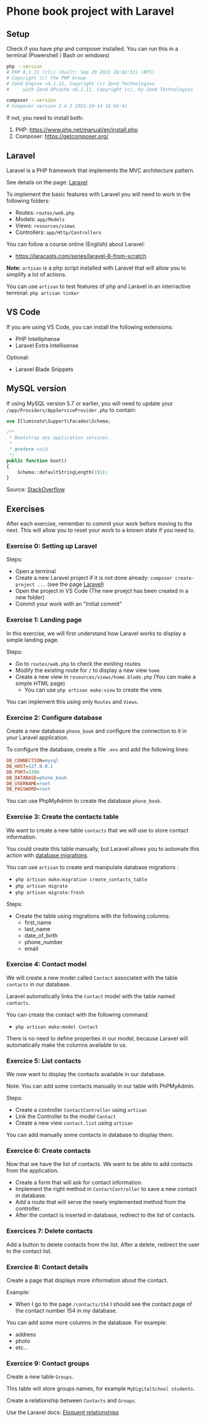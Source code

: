 # Phone book project with Laravel

## Setup

Check if you have php and composer installed.
You can run this in a terminal (Powershell / Bash on windows)
```bash
php --version
# PHP 8.1.11 (cli) (built: Sep 29 2022 20:02:53) (NTS)
# Copyright (c) The PHP Group
# Zend Engine v4.1.11, Copyright (c) Zend Technologies
#     with Zend OPcache v8.1.11, Copyright (c), by Zend Technologies

composer --version
# Composer version 2.4.3 2022-10-14 16:56:41
```

If not, you need to install both:
1) PHP: https://www.php.net/manual/en/install.php
2) Composer: https://getcomposer.org/


## Laravel

Laravel is a PHP framework that implements the MVC architecture pattern.

See details on the page: [Laravel](LARAVEL.md)

To implement the basic features with Laravel you will need to work in the following folders:
- Routes: `routes/web.php`
- Models: `app/Models`
- Views: `resources/views`
- Controllers: `app/Http/Controllers`

You can follow a course online (English) about Laravel:
- https://laracasts.com/series/laravel-8-from-scratch


**Note:** `artisan` is a php script installed with Laravel that will allow you to simplify a lot of actions.

You can use `artisan` to test features of php and Laravel in an interractive terminal: `php artisan tinker`

## VS Code

If you are using VS Code, you can install the following extensions:
- PHP Intelliphense
- Laravel Extra Intellisense

Optional:
- Laravel Blade Snippets


## MySQL version

If using MySQL version 5.7 or earlier, you will need to update your `/app/Providers/AppServiceProvider.php` to contain:

```php
use Illuminate\Support\Facades\Schema;

/**
 * Bootstrap any application services.
 *
 * @return void
 */
public function boot()
{
    Schema::defaultStringLength(191);
}
```

Source: [StackOverflow](https://stackoverflow.com/questions/42244541/laravel-migration-error-syntax-error-or-access-violation-1071-specified-key-wa)


## Exercises

After each exercise, remember to commit your work before moving to the next.
This will allow you to reset your work to a known state if you need to.


### Exercise 0: Setting up Laravel

Steps:
- Open a terminal
- Create a new Laravel project if it is not done already: `composer create-project ...` (see the page [Laravel](LARAVEL.md))
- Open the project in VS Code (The new proejct has been created in a new folder)
- Commit your work with an "Initial commit"


### Exercise 1: Landing page

In this exercise, we will first understand how Laravel works to display a simple landing page.

Steps:
- Go to `routes/web.php` to check the existing routes
- Modify the existing route for `/` to display a new view `home`
- Create a new view in `resources/views/home.blade.php` (You can make a simple HTML page)
  - You can use `php artisan make:view` to create the view.

You can implement this using only `Routes` and `Views`.


### Exercise 2: Configure database

Create a new database `phone_book` and configure the connection to it in your Laravel application.

To configure the database, create a file `.env` and add the following lines:
```ini
DB_CONNECTION=mysql
DB_HOST=127.0.0.1
DB_PORT=3306
DB_DATABASE=phone_book
DB_USERNAME=root
DB_PASSWORD=root
```

You can use PhpMyAdmin to create the database `phone_book`.


### Exercise 3: Create the contacts table

We want to create a new table `contacts` that we will use to store contact information.

You could create this table manually, but Laravel allows you to automate this action with [database migrations](https://laravel.com/docs/10.x/migrations).

You can use `artisan` to create and manipulate database migrations :
- `php artisan make:migration create_contacts_table`
- `php artisan migrate`
- `php artisan migrate:fresh`

Steps:
- Create the table using migrations with the following columns:
  - first_name
  - last_name
  - date_of_birth
  - phone_number
  - email


### Exercise 4: Contact model

We will create a new model called `Contact` associated with the table `contacts` in our database.

Laravel automatically links the `Contact` model with the table named `contacts`.

You can create the contact with the following command:
- `php artisan make:model Contact`

There is no need to define properties in our model, because Laravel will automatically make the columns available to us.


### Exercice 5: List contacts

We now want to display the contacts available in our database.

Note: You can add some contacts manually in our table with PhPMyAdmin.

Steps:
- Create a controller `ContactController` using `artisan`
- Link the Controller to the model `Contact`
- Create a new view `contact.list` using `artisan`

You can add manually some contacts in database to display them.


### Exercice 6: Create contacts

Now that we have the list of contacts. We want to be able to add contacts from the application.

- Create a form that will ask for contact information.
- Implement the right method in `ContactController` to save a new contact in database.
- Add a route that will serve the newly implemented method from the controller.
- After the contact is inserted in database, redirect to the list of contacts.


### Exercices 7: Delete contacts

Add a button to delete contacts from the list.
After a delete, redirect the user to the contact list.


### Exercice 8: Contact details

Create a page that displays more information about the contact.

Example:
- When I go to the page `/contacts/154` I should see the contact page of the contact number 154 in my database.

You can add some more columns in the database. For example:
- address
- photo
- etc...

### Exercice 9: Contact groups

Create a new table `Groups`.

This table will store groups names, for example `MyDigitalSchool students`.

Create a relationship between `Contacts` and `Groups`.

Use the Laravel docs: [Eloquent relationships](https://laravel.com/docs/10.x/eloquent-relationships)
